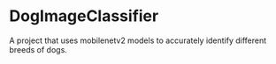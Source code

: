 # DogImageClassifier
 A project that uses mobilenetv2 models to accurately identify different breeds of dogs. 

